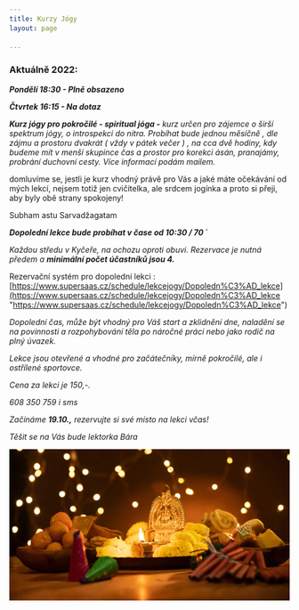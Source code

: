 ```yaml
---
title: Kurzy Jógy
layout: page

---
```

### **Aktuálně 2022:**

**_Pondělí 18:30 - Plně obsazeno_**

**_Čtvrtek 16:15 - Na dotaz_**

**_Kurz jógy pro pokročilé - spiritual jóga  -_** _kurz určen pro zájemce o širší spektrum jógy, o introspekci do nitra. Probíhat bude jednou měsíčně , dle zájmu a prostoru dvakrát ( vždy v pátek večer ) , na cca dvě hodiny, kdy budeme mít v menší skupince čas a prostor pro korekci ásán, pranajámy, probrání duchovní cesty. Více informací podám mailem._

domluvíme se, jestli je kurz vhodný právě pro Vás a jaké máte očekávání od mých lekcí, nejsem totiž jen cvičitelka, ale srdcem jogínka a proto si přeji, aby byly obě strany spokojeny!

Subham astu Sarvadžagatam

**_Dopolední lekce bude probíhat v čase od 10:30 / 70 ´_**

_Každou středu v Kyčeře, na ochozu oproti obuvi. Rezervace je nutná předem a **minimální počet účastníků jsou 4.**_

Rezervační systém pro dopolední lekci : [https://www.supersaas.cz/schedule/lekcejogy/Dopoledn%C3%AD_lekce](https://www.supersaas.cz/schedule/lekcejogy/Dopoledn%C3%AD_lekce "https://www.supersaas.cz/schedule/lekcejogy/Dopoledn%C3%AD_lekce")

_Dopolední čas, může být vhodný pro Váš start a zklidnění dne, naladění se na povinnosti a rozpohybování těla po náročné práci nebo jako rodič na plný úvazek._

_Lekce jsou otevřené a vhodné pro začátečníky, mírně pokročilé, ale i ostřílené sportovce._

_Cena za lekci je 150,-._

_608 350 759 i sms_

_Začínáme **19.10.,** rezervujte si své místo na lekci včas!_

_Těšit se na Vás bude lektorka Bára_

![](/uploads/diwaliposterimage-1.webp)